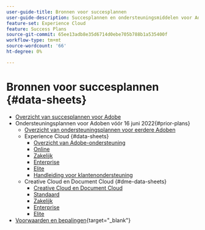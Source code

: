 ```yaml
---
user-guide-title: Bronnen voor succesplannen
user-guide-description: Succesplannen en ondersteuningsmiddelen voor Adobe Experience Cloud en Adobe Experience Platform.
feature-set: Experience Cloud
feature: Success Plans
source-git-commit: 65ee13adb8e35d6714d0ebe705b788b1a535400f
workflow-type: tm+mt
source-wordcount: '66'
ht-degree: 0%

---
```



# Bronnen voor succesplannen {#data-sheets}

+ [Overzicht van succesplannen voor Adobe](overview.md)
+ Ondersteuningsplannen voor Adoben vóór 16 juni 2022{#prior-plans}
   + [Overzicht van ondersteuningsplannen voor eerdere Adoben](overview-prior-plans.md)
   + Experience Cloud {#data-sheets}
      + [Overzicht van Adobe-ondersteuning](dx-overview.md)
      + [Online](online.md)
      + [Zakelijk](business.md)
      + [Enterprise](enterprise.md)
      + [Elite](elite.md)
      + [Handleiding voor klantenondersteuning](support-guide.md)
   + Creative Cloud en Document Cloud {#dme-data-sheets}
      + [Creative Cloud en Document Cloud](dme-overview.md)
      + [Standaard](dme-standard.md)
      + [Zakelijk](dme-business.md)
      + [Enterprise](dme-enterprise.md)
      + [Elite](dme-elite.md)
+ [Voorwaarden en bepalingen](https://helpx.adobe.com/support/programs/support-policies-terms-conditions.html){target="_blank"}

<!--

Articles must be added to this TOC file in order to render.

Use this list format to specify links to articles and section headings that expand and collapse in the left rail of the user guide.

An article link CANNOT be used as a section heading.
-->
